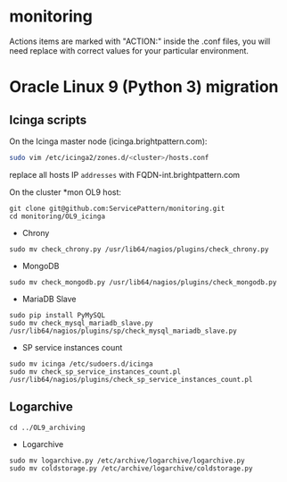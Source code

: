 # monitoring

Actions items are marked with "ACTION:" inside the .conf files, you will need replace with correct values for your particular environment.

# Oracle Linux 9 (Python 3) migration

## Icinga scripts
On the Icinga master node (icinga.brightpattern.com):
```sh
sudo vim /etc/icinga2/zones.d/<cluster>/hosts.conf
```
replace all hosts IP `addresses` with FQDN-int.brightpattern.com


On the cluster *mon OL9  host:
```
git clone git@github.com:ServicePattern/monitoring.git
cd monitoring/OL9_icinga
```

- Chrony
```
sudo mv check_chrony.py /usr/lib64/nagios/plugins/check_chrony.py
```
- MongoDB
```
sudo mv check_mongodb.py /usr/lib64/nagios/plugins/check_mongodb.py
```
- MariaDB Slave
```
sudo pip install PyMySQL
sudo mv check_mysql_mariadb_slave.py /usr/lib64/nagios/plugins/sp/check_mysql_mariadb_slave.py
```
- SP service instances count
```
sudo mv icinga /etc/sudoers.d/icinga
sudo mv check_sp_service_instances_count.pl /usr/lib64/nagios/plugins/check_sp_service_instances_count.pl
```

## Logarchive
```
cd ../OL9_archiving
```

- Logarchive
```
sudo mv logarchive.py /etc/archive/logarchive/logarchive.py
sudo mv coldstorage.py /etc/archive/logarchive/coldstorage.py
```

